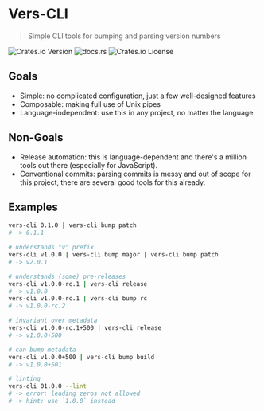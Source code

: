 # Vers-CLI

> Simple CLI tools for bumping and parsing version numbers

![Crates.io Version](https://img.shields.io/crates/v/vers-cli)
![docs.rs](https://img.shields.io/docsrs/vers-cli)
![Crates.io License](https://img.shields.io/crates/l/vers-cli)

## Goals

- Simple: no complicated configuration, just a few well-designed features
- Composable: making full use of Unix pipes
- Language-independent: use this in any project, no matter the language

## Non-Goals

- Release automation: this is language-dependent and there's a million tools out there (especially for JavaScript).
- Conventional commits: parsing commits is messy and out of scope for this project, there are several good tools for this already.

## Examples

```bash
vers-cli 0.1.0 | vers-cli bump patch
# -> 0.1.1

# understands "v" prefix
vers-cli v1.0.0 | vers-cli bump major | vers-cli bump patch
# -> v2.0.1

# understands (some) pre-releases
vers-cli v1.0.0-rc.1 | vers-cli release
# -> v1.0.0
vers-cli v1.0.0-rc.1 | vers-cli bump rc
# -> v1.0.0-rc.2

# invariant over metadata
vers-cli v1.0.0-rc.1+500 | vers-cli release
# -> v1.0.0+500

# can bump metadata
vers-cli v1.0.0+500 | vers-cli bump build
# -> v1.0.0+501

# linting
vers-cli 01.0.0 --lint
# -> error: leading zeros not allowed
# -> hint: use `1.0.0` instead
```
